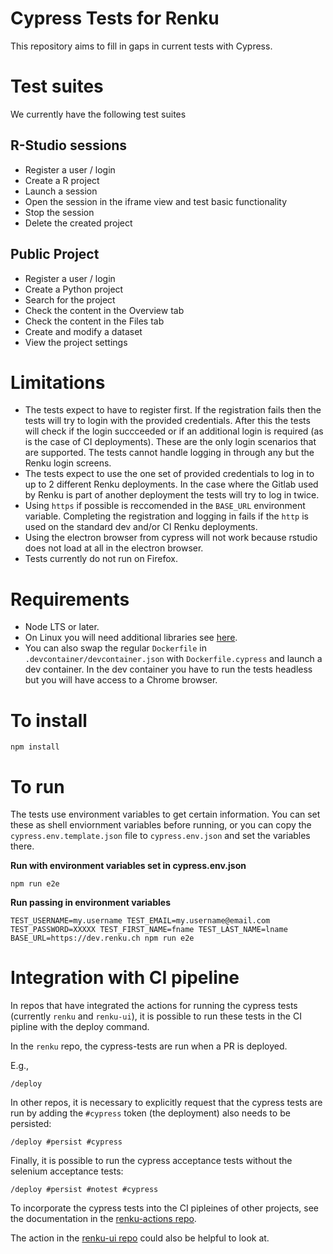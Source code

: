 # Cypress Tests for Renku

This repository aims to fill in gaps in current tests with Cypress.

# Test suites

We currently have the following test suites

## R-Studio sessions

- Register a user / login
- Create a R project
- Launch a session
- Open the session in the iframe view and test basic functionality
- Stop the session
- Delete the created project

## Public Project

- Register a user / login
- Create a Python project
- Search for the project
- Check the content in the Overview tab
- Check the content in the Files tab
- Create and modify a dataset
- View the project settings


# Limitations

- The tests expect to have to register first. If the registration fails
  then the tests will try to login with the provided credentials. After
  this the tests will check if the login succceeded or if an additional
  login is required (as is the case of CI deployments). These are the only
  login scenarios that are supported. The tests cannot handle logging in
  through any but the Renku login screens.
- The tests expect to use the one set of provided credentials to log in
  to up to 2 different Renku deployments. In the case where the Gitlab used by
  Renku is part of another deployment the tests will try to log in twice.
- Using `https` if possible is reccomended in the `BASE_URL` environment
  variable. Completing the registration and logging in fails if the `http`
  is used on the standard dev and/or CI Renku deployments.
- Using the electron browser from cypress will not work because rstudio does not load at
  all in the electron browser.
- Tests currently do not run on Firefox.

# Requirements

- Node LTS or later.
- On Linux you will need additional libraries see [here](https://docs.cypress.io/guides/getting-started/installing-cypress#Linux-Prerequisites).
- You can also swap the regular `Dockerfile` in `.devcontainer/devcontainer.json` with `Dockerfile.cypress`
  and launch a dev container. In the dev container you have to run the tests headless but you will
  have access to a Chrome browser.

# To install

```
npm install
```

# To run

The tests use environment variables to get certain information.
You can set these as shell enviornment variables before running, or
you can copy the `cypress.env.template.json` file to `cypress.env.json` and set the variables there.

**Run with environment variables set in cypress.env.json**
```
npm run e2e
```
**Run passing in environment variables**
```
TEST_USERNAME=my.username TEST_EMAIL=my.username@email.com TEST_PASSWORD=XXXXX TEST_FIRST_NAME=fname TEST_LAST_NAME=lname BASE_URL=https://dev.renku.ch npm run e2e
```

# Integration with CI pipeline

In repos that have integrated the actions for running the cypress tests
(currently `renku` and `renku-ui`), it is possible to run these tests
in the CI pipline with the deploy command.

In the `renku` repo, the cypress-tests are run when a PR is deployed.

E.g.,

```
/deploy
```

In other repos, it is necessary to explicitly request that the
cypress tests are run by adding the `#cypress` token (the deployment)
also needs to be persisted:

```
/deploy #persist #cypress
```

Finally, it is possible to run the cypress acceptance tests without
the selenium acceptance tests:

```
/deploy #persist #notest #cypress
```

To incorporate the cypress tests into the CI pipleines of other
projects, see the documentation in the [renku-actions repo](https://github.com/SwissDataScienceCenter/renku-actions/tree/master/test-renku-cypress).

The action in the [renku-ui repo](https://github.com/SwissDataScienceCenter/renku-ui/blob/master/.github/workflows/acceptance-tests.yml#L109) could also be helpful to look at.
